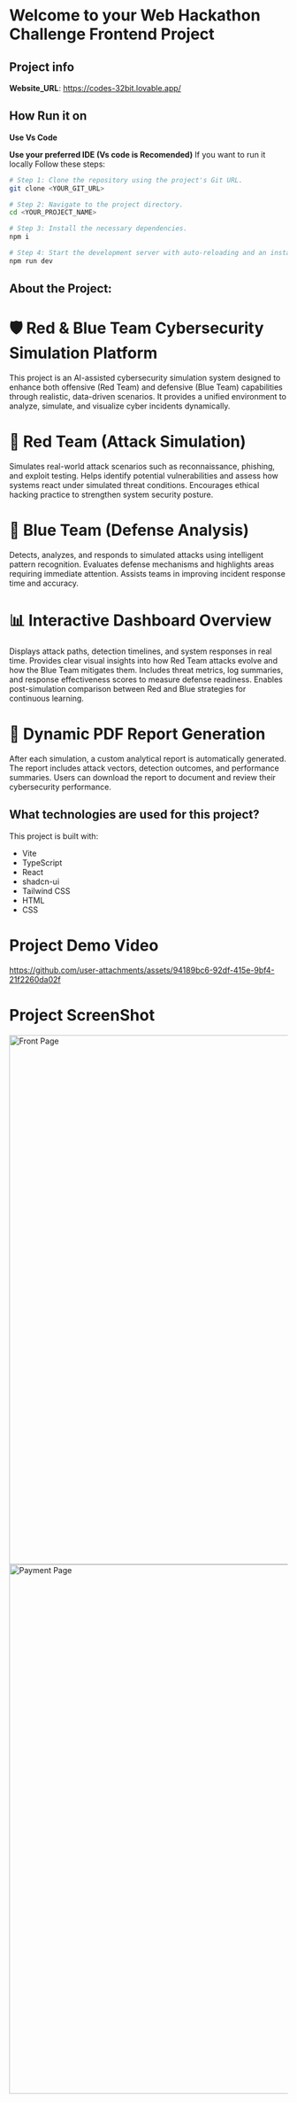 # Welcome to your Web Hackathon Challenge Frontend Project

## Project info

**Website_URL**: https://codes-32bit.lovable.app/

## How Run it on 



**Use Vs Code**


**Use your preferred IDE (Vs code is Recomended)**
If you want to run it locally 
Follow these steps:

```sh
# Step 1: Clone the repository using the project's Git URL.
git clone <YOUR_GIT_URL>

# Step 2: Navigate to the project directory.
cd <YOUR_PROJECT_NAME>

# Step 3: Install the necessary dependencies.
npm i

# Step 4: Start the development server with auto-reloading and an instant preview.
npm run dev
```
## About the Project:

# 🛡️ Red & Blue Team Cybersecurity Simulation Platform

This project is an AI-assisted cybersecurity simulation system designed to enhance both offensive (Red Team) and defensive (Blue Team) capabilities through realistic, data-driven scenarios. It provides a unified environment to analyze, simulate, and visualize cyber incidents dynamically.

# 🔴 Red Team (Attack Simulation)

Simulates real-world attack scenarios such as reconnaissance, phishing, and exploit testing.
Helps identify potential vulnerabilities and assess how systems react under simulated threat conditions.
Encourages ethical hacking practice to strengthen system security posture.

# 🔵 Blue Team (Defense Analysis)

Detects, analyzes, and responds to simulated attacks using intelligent pattern recognition.
Evaluates defense mechanisms and highlights areas requiring immediate attention.
Assists teams in improving incident response time and accuracy.

# 📊 Interactive Dashboard Overview

Displays attack paths, detection timelines, and system responses in real time.
Provides clear visual insights into how Red Team attacks evolve and how the Blue Team mitigates them.
Includes threat metrics, log summaries, and response effectiveness scores to measure defense readiness.
Enables post-simulation comparison between Red and Blue strategies for continuous learning.

# 📄 Dynamic PDF Report Generation
After each simulation, a custom analytical report is automatically generated.
The report includes attack vectors, detection outcomes, and performance summaries.
Users can download the report to document and review their cybersecurity performance. 

## What technologies are used for this project?

This project is built with:

- Vite
- TypeScript
- React
- shadcn-ui
- Tailwind CSS
- HTML
- CSS

# Project Demo Video


https://github.com/user-attachments/assets/94189bc6-92df-415e-9bf4-21f2260da02f

# Project ScreenShot

<img width="1470" height="956" alt="Front Page" src="https://github.com/user-attachments/assets/131dd50b-d8a2-4a21-a92e-5576267aeaa4" />

<img width="1470" height="956" alt="Payment Page " src="https://github.com/user-attachments/assets/e3ae6bc3-5aa0-40d3-a88e-b5eb7f0cc3c3" />
